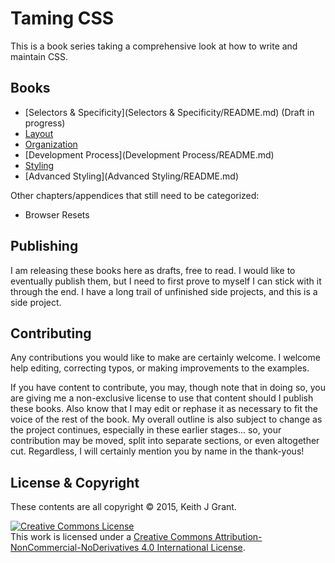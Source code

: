 # Taming CSS

This is a book series taking a comprehensive look at how to write and maintain CSS.

## Books

* [Selectors & Specificity](Selectors & Specificity/README.md) (Draft in progress)
* [Layout](Layout/README.md)
* [Organization](Organization/README.md)
* [Development Process](Development Process/README.md)
* [Styling](Styling/README.md)
* [Advanced Styling](Advanced Styling/README.md)

Other chapters/appendices that still need to be categorized:

 * Browser Resets

## Publishing

I am releasing these books here as drafts, free to read.  I would like to eventually publish them, but I need to first prove to myself I can stick with it through the end.  I have a long trail of unfinished side projects, and this is a side project.

## Contributing

Any contributions you would like to make are certainly welcome.  I welcome help editing, correcting typos, or making improvements to the examples.

If you have content to contribute, you may, though note that in doing so, you are giving me a non-exclusive license to use that content should I publish these books.  Also know that I may edit or rephase it as necessary to fit the voice of the rest of the book.  My overall outline is also subject to change as the project continues, especially in these earlier stages... so, your contribution may be moved, split into separate sections, or even altogether cut.  Regardless, I will certainly mention you by name in the thank-yous!

## License & Copyright

These contents are all copyright &copy; 2015, Keith J Grant.

<a rel="license" href="http://creativecommons.org/licenses/by-nc-nd/4.0/"><img alt="Creative Commons License" style="border-width:0" src="https://i.creativecommons.org/l/by-nc-nd/4.0/88x31.png" /></a><br />This work is licensed under a <a rel="license" href="http://creativecommons.org/licenses/by-nc-nd/4.0/">Creative Commons Attribution-NonCommercial-NoDerivatives 4.0 International License</a>.
